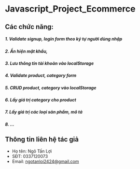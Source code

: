 # Javascript_Project_Ecommerce
## Các chức năng:
##### 1. Validate signup, login form theo ký tự người dùng nhập
##### 2. Ẩn hiện mật khẩu, 
##### 3. Lưu thông tin tài khoản vào localStorage
##### 4. Validate product, category form
##### 5. CRUD product, category vào localStorage
##### 6. Lấy giá trị category cho product
##### 7. Lấy giá trị các loại sản phẩm, mô tả
##### 8. ...

## Thông tin liên hệ tác giả
  - Họ tên: Ngô Tấn Lợi
  - SĐT: 0337120073
  - Email: ngotanloi2424@gmail.com
